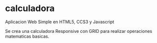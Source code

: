 # calculadora

Aplicacion Web Simple en HTML5, CCS3 y Javascript

Se crea una calculadora Responsive con GRID para realizar operaciones matematicas basicas. 

